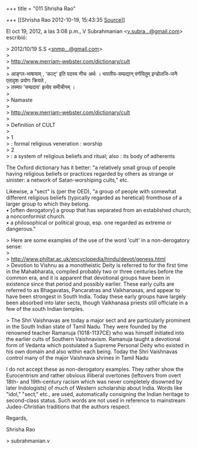 +++
title = "011 Shrisha Rao"

+++
[[Shrisha Rao	2012-10-19, 15:43:35 [Source](https://groups.google.com/g/bvparishat/c/wd3roS2OhdE)]]



El oct 19, 2012, a las 3:08 p.m., V Subrahmanian \<[v.subra...@gmail.com]()\> escribió:  
  
\> 2012/10/19 S.S \<[snmp...@gmail.com]()\>  
\>  
\> <http://www.merriam-webster.com/dictionary/cult>  
\>  
\> आङ्ग्ल-भाषायाम् , 'कल्ट्‍' इति पदस्य नीचः अर्थः । भारतीय-सम्प्रद्यान् वर्णयितुम् इन्डोलजि-जनैः एतादृशः प्रयोगः क्रियते ,  
\> तस्मात्‍ 'सम्प्रदाय' इत्येव समीचीनम् ।  
\>  
\> Namaste  
\>  
\> <http://www.merriam-webster.com/dictionary/cult>  
\>  
\> Definition of CULT  
\>  
\> 1  
\> : formal religious veneration : worship  
\> 2  
\> : a system of religious beliefs and ritual; also : its body of adherents  
  

The Oxford dictionary has it better: "a relatively small group of people having religious beliefs or practices regarded by others as strange or sinister: a network of Satan-worshiping cults," etc.  
  
Likewise, a "sect" is (per the OED), "a group of people with somewhat different religious beliefs (typically regarded as heretical) fromthose of a larger group to which they belong.  
• \[often derogatory\] a group that has separated from an established church; a nonconformist church.  
• a philosophical or political group, esp. one regarded as extreme or dangerous."  

  
\> Here are some examples of the use of the word 'cult' in a non-derogatory sense:  
\>  
\> <http://www.philtar.ac.uk/encyclopedia/hindu/devot/geness.html>  
\> Devotion to Vishnu as a monotheistic Deity is referred to for the first time in the Mahabharata, compiled probably two or three centuries before the common era, and it is apparent that devotional groups have been in existence since that period and possibly earlier. These early cults are referred to as Bhagavatas, Pancaratras and Vaikhanasas, and appear to have been strongest in South India. Today these early groups have largely been absorbed into later sects, though Vaikhanasa priests still officiate in a few of the south Indian temples.  
  
\> The Shri Vaishnavas are today a major sect and are particularly prominent in the South Indian state of Tamil Nadu. They were founded by the renowned teacher Ramanuja (1018-1137CE) who was himself initiated into the earlier cults of Southern Vaishnavism. Ramanuja taught a devotional form of Vedanta which postulated a Supreme Personal Deity who existed in his own domain and also within each being. Today the Shri Vaishnavas control many of the major Vaishnava shrines in Tamil Nadu  
  

I do not accept these as non-derogatory examples. They rather show the Eurocentrism and rather obvious illiberal overtones (leftovers from overt 18th- and 19th-century racism which was never completely disowned by later Indologists) of much of Western scholarship about India. Words like "idol," "sect," etc., are used, automatically consigning the Indian heritage to second-class status. Such words are not used in reference to mainstream Judeo-Christian traditions that the authors respect.  
  
Regards,  
  
Shrisha Rao  
  
\> subrahmanian.v  
  

